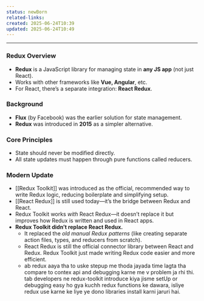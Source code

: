 ```yaml
---
status: newBorn
related-links: 
created: 2025-06-24T10:39
updated: 2025-06-24T10:49
---
```

---

### Redux Overview

- **Redux** is a JavaScript library for managing state in **any JS app** (not just React).
- Works with other frameworks like **Vue, Angular**, etc.
- For React, there’s a separate integration: **React Redux**.

### Background

- **Flux** (by Facebook) was the earlier solution for state management.
- **Redux** was introduced in **2015** as a simpler alternative.

### Core Principles

- State should never be modified directly.
- All state updates must happen through pure functions called reducers.

### Modern Update

- [[Redux Toolkit]] was introduced as the official, recommended way to write Redux logic, reducing boilerplate and simplifying setup.
- [[React Redux]] is still used today—it’s the bridge between Redux and React.
- Redux Toolkit works _with_ React Redux—it doesn’t replace it but improves how Redux is written and used in React apps.
- **Redux Toolkit didn’t replace React Redux.**  
	- It replaced the _old manual Redux patterns_ (like creating separate action files, types, and reducers from scratch).  
	- React Redux is still the official connector library between React and Redux. Redux Toolkit just made writing Redux code easier and more efficient.
	- ab redux aaya tha to uske stepup me thoda jayada time lagta tha compare to contex api and debugging karne me v problem ja rhi thi. tab developers ne redux-toolkit introduce kiya jisme setUp or debugging easy ho gya kuchh redux functions ke dawara, isliye redux use karne ke liye ye dono libraries install karni jaruri hai.